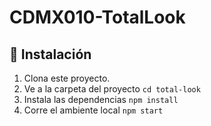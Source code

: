 # CDMX010-TotalLook

## 🚀 Instalación
1. Clona este proyecto.
2. Ve a la carpeta del proyecto
`cd total-look`
3. Instala las dependencias
`npm install`
4. Corre el ambiente local
`npm start`
